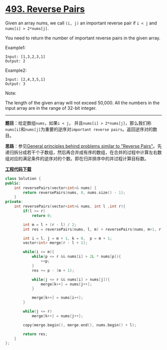 # [493. Reverse Pairs](https://leetcode.com/problems/reverse-pairs/)

Given an array nums, we call `(i, j)` an important reverse pair if `i < j` and `nums[i] > 2*nums[j]`.

You need to return the number of important reverse pairs in the given array.

Example1:

    Input: [1,3,2,3,1]
    Output: 2

Example2:

    Input: [2,4,3,5,1]
    Output: 3

Note:

The length of the given array will not exceed 50,000.
All the numbers in the input array are in the range of 32-bit integer.

-----

**题目**：给定数组`nums`，如果`i < j`， 并且`nums[i] > 2*nums[j]`，那么我们称`nums[i]`和`nums[j]`为重要的逆序对`important reverse pairs`。返回逆序对的数目。

**思路**：参见[General principles behind problems similar to "Reverse Pairs"](https://leetcode.com/problems/reverse-pairs/discuss/97268/General-principles-behind-problems-similar-to-"Reverse-Pairs")。先递归拆分成若干个子数组，然后再合并成有序的数组，在合并的过程中计算左右数组对应的满足条件的逆序对的个数。即在归并排序中的并过程计算目标数。

[**工程代码下载**](https://github.com/shenkh/leetcode)

```cpp
class Solution {
public:
    int reversePairs(vector<int>& nums) {
        return reversePairs(nums, 0, nums.size() - 1);
    }
private:
    int reversePairs(vector<int>& nums, int l ,int r){
        if(l >= r)
            return 0;

        int m = l + (r - l) / 2;
        int res = reversePairs(nums, l, m) + reversePairs(nums, m+1, r);

        int i = l, j = m + 1, k = 0,  p = m + 1;
        vector<int> merge(r - l + 1);

        while(i <= m){
            while(p <= r && nums[i] > 2L * nums[p]){
                ++p;
            }
            res += p - (m + 1);

            while(j <= r && nums[i] > nums[j]){
                merge[k++] = nums[j++];
            }

            merge[k++] = nums[i++];
        }

        while(j <= r)
            merge[k++] = nums[j++];

        copy(merge.begin(), merge.end(), nums.begin() + l);

        return res;
    }
};
```

